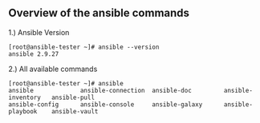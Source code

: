 ## Overview of the ansible commands

1.) Ansible Version
```
[root@ansible-tester ~]# ansible --version
ansible 2.9.27
```

2.) All available commands
```
[root@ansible-tester ~]# ansible
ansible             ansible-connection  ansible-doc         ansible-inventory   ansible-pull
ansible-config      ansible-console     ansible-galaxy      ansible-playbook    ansible-vault

```


